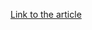 [Link to the article](https://blog.sekoia.io/mamba-2fa-a-new-contender-in-the-aitm-phishing-ecosystem/)
